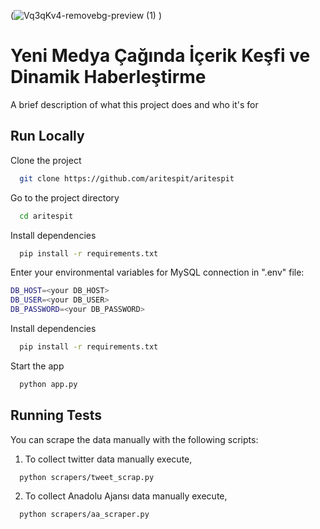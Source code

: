 (![Vq3qKv4-removebg-preview (1)](https://github.com/aritespit/aritespit/assets/64483224/0ab01a40-0851-43cc-bb61-2523434e7056)
)


# Yeni Medya Çağında İçerik Keşfi ve Dinamik Haberleştirme

A brief description of what this project does and who it's for


## Run Locally

Clone the project

```bash
  git clone https://github.com/aritespit/aritespit
```

Go to the project directory

```bash
  cd aritespit
```

Install dependencies

```bash
  pip install -r requirements.txt
```

Enter your environmental variables for MySQL connection in ".env" file:

```bash
DB_HOST=<your DB_HOST>
DB_USER=<your DB_USER>
DB_PASSWORD=<your DB_PASSWORD>
```
Install dependencies

```bash
  pip install -r requirements.txt
```

Start the app

```bash
  python app.py
```


## Running Tests

You can scrape the data manually with the following scripts:

1) To collect twitter data manually execute,
```bash
  python scrapers/tweet_scrap.py
```
2) To collect Anadolu Ajansı data manually execute,
```bash
  python scrapers/aa_scraper.py
```

